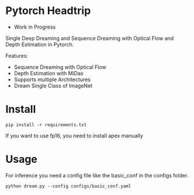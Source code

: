 # Pytorch Headtrip

- Work in Progress	

Single Deep Dreaming and Sequence Dreaming with Optical Flow and Depth Estimation in Pytorch. 


Features:
- Sequence Dreaming with Optical Flow
- Depth Estimation with MiDas
- Supports multiple Architectures 
- Dream Single Class of ImageNet


# Install

```
pip install -r requirements.txt
```

If you want to use fp16, you need to install apex manually

# Usage

For inference you need a config file like the basic_conf in the configs folder. 

```
python dream.py --config configs/basic_conf.yaml
```